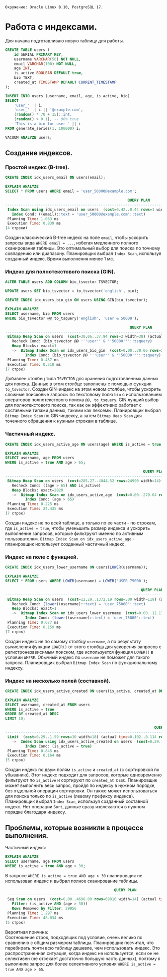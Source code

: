 ```
Окружение: Oracle Linux 8.10, PostgreSQL 17.
```

# Работа с индексами.
Для начала подготавливаю новую таблицу для работы. 

```sql
CREATE TABLE users (
    id SERIAL PRIMARY KEY,
    username VARCHAR(50) NOT NULL,
    email VARCHAR(100) NOT NULL,
    age INT,
    is_active BOOLEAN DEFAULT true,
    bio TEXT,
    created_at TIMESTAMP DEFAULT CURRENT_TIMESTAMP
);

INSERT INTO users (username, email, age, is_active, bio)
SELECT 
    'user_' || i,
    'user_' || i || '@example.com',
    (random() * 70 + 15)::int,
    (random() > 0.1), -- 90% true
    'This is a bio for user ' || i
FROM generate_series(1, 100000) i;

VACUUM ANALYZE users;
```

## Создание индексов.
### Простой индекс (B-tree).

```sql
CREATE INDEX idx_users_email ON users(email);

EXPLAIN ANALYZE
SELECT * FROM users WHERE email = 'user_50000@example.com';

                                                       QUERY PLAN
------------------------------------------------------------------------------------------------------------------------
 Index Scan using idx_users_email on users  (cost=0.42..8.44 rows=1 width=77) (actual time=0.796..0.799 rows=1 loops=1)
   Index Cond: ((email)::text = 'user_50000@example.com'::text)
 Planning Time: 1.033 ms
 Execution Time: 0.839 ms
(4 строки)
```
Создан классический B-tree индекс на поле `email`, чтобы ускорить запросы вида `WHERE email = ...`, избегая медленного полного сканирования таблицы. Это оптимальный выбор для поиска по точному совпадению или диапазону. Планировщик выбрал `Index Scan`, используя созданный индекс. Время выполнения менее 1 мс.

### Индекс для полнотекстового поиска (GIN).

```sql
ALTER TABLE users ADD COLUMN bio_tsvector TSVECTOR;

UPDATE users SET bio_tsvector = to_tsvector('english', bio);

CREATE INDEX idx_users_bio_gin ON users USING GIN(bio_tsvector);

EXPLAIN ANALYZE
SELECT username, bio FROM users
WHERE bio_tsvector @@ to_tsquery('english', 'user & 50000');

                                                        QUERY PLAN
---------------------------------------------------------------------------------------------------------------------------
 Bitmap Heap Scan on users  (cost=30.06..37.94 rows=2 width=38) (actual time=0.469..0.472 rows=1 loops=1)
   Recheck Cond: (bio_tsvector @@ '''user'' & ''50000'''::tsquery)
   Heap Blocks: exact=1
   ->  Bitmap Index Scan on idx_users_bio_gin  (cost=0.00..30.06 rows=2 width=0) (actual time=0.325..0.326 rows=1 loops=1)
         Index Cond: (bio_tsvector @@ '''user'' & ''50000'''::tsquery)
 Planning Time: 0.437 ms
 Execution Time: 0.510 ms
(7 строк)
```
Добавлен столбец типа `TSVECTOR` для хранения подготовленных данных для поиска. Данные в этом столбце заполнены с помощью функции `to_tsvector`. Создан GIN-индекс на этом новом столбце, чтобы ускорить сложные поисковые запросы по текстовому полю `bio` с использованием операторов полнотекстового поиска `@@, to_tsquery`. GIN лучший выбор для полнотекстового поиска, так как он эффективно работает с составными типами данных, такими как лексемы. Планировщик выбрал `Bitmap Index Scan` по GIN-индексу, а затем `Bitmap Heap Scan` для точечного обращения к нужным строкам в таблице. 

### Частичный индекс.

```sql
CREATE INDEX idx_users_active_age ON users(age) WHERE is_active = true;

EXPLAIN ANALYZE
SELECT username, age FROM users
WHERE is_active = true AND age > 65;

                                                              QUERY PLAN
---------------------------------------------------------------------------------------------------------------------------------------
 Bitmap Heap Scan on users  (cost=285.27..4044.52 rows=24900 width=14) (actual time=3.954..22.836 rows=25182 loops=1)
   Recheck Cond: ((age > 65) AND is_active)
   Heap Blocks: exact=2029
   ->  Bitmap Index Scan on idx_users_active_age  (cost=0.00..279.04 rows=24900 width=0) (actual time=3.495..3.495 rows=25182 loops=1)
         Index Cond: (age > 65)
 Planning Time: 0.225 ms
 Execution Time: 24.435 ms
(7 строк)
```

Создан индекс не по всей таблице, а только по ее части - по строкам, где `is_active = true`, чтобы уменьшить размер индекса и ускорить выполнение запросов, которые фильтруют именно по активным пользователям. `Bitmap Index Scan on idx_users_active_age` - планировщик использует созданный частичный индекс.

### Индекс на поле с функцией. 

```sql
CREATE INDEX idx_users_lower_username ON users(LOWER(username));

EXPLAIN ANALYZE
SELECT * FROM users WHERE LOWER(username) = LOWER('USER_75000');

                                                             QUERY PLAN
------------------------------------------------------------------------------------------------------------------------------------
 Bitmap Heap Scan on users  (cost=12.29..1372.19 rows=500 width=119) (actual time=0.124..0.126 rows=1 loops=1)
   Recheck Cond: (lower((username)::text) = 'user_75000'::text)
   Heap Blocks: exact=1
   ->  Bitmap Index Scan on idx_users_lower_username  (cost=0.00..12.17 rows=500 width=0) (actual time=0.109..0.109 rows=1 loops=1)
         Index Cond: (lower((username)::text) = 'user_75000'::text)
 Planning Time: 0.677 ms
 Execution Time: 0.159 ms
(7 строк)
```

Создан индекс не по самому столбцу `username`, а по результату вычисления функции `LOWER()` от этого столбца для ускорения запросов с регистронезависимым поиском, где используется функция `LOWER()` в условии `WHERE`. Обычный индекс по `username` не поможет для такого запроса. Планировщик выбрал `Bitmap Index Scan` по функциональному индексу.

### Индекс на несколько полей (составной).

```sql
CREATE INDEX idx_users_active_created ON users(is_active, created_at DESC);

EXPLAIN ANALYZE
SELECT username, created_at FROM users
WHERE is_active = true
ORDER BY created_at DESC
LIMIT 10;

                                                                   QUERY PLAN
------------------------------------------------------------------------------------------------------------------------------------------------
 Limit  (cost=0.29..1.59 rows=10 width=18) (actual time=0.102..0.114 rows=10 loops=1)
   ->  Index Scan using idx_users_active_created on users  (cost=0.29..11682.99 rows=89783 width=18) (actual time=0.100..0.109 rows=10 loops=1)
         Index Cond: (is_active = true)
 Planning Time: 0.845 ms
 Execution Time: 0.164 ms
(5 строк)
```

Создан индекс по двум полям `is_active` и `created_at` (с сортировкой по убыванию). Этот индекс подходит для запросов, которые одновременно фильтруют по `is_active` и сортируют по `created_at DESC`. Планировщик может выполнить весь запрос, пройдя по индексу в нужном порядке, без отдельной операции сортировки. Он также может использоваться для поиска только по `is_active` (левому префиксу индекса). Планировщик выбрал `Index Scan`, используя созданный составной индекс. Нет операции `Sort`, данные сразу извлекаются в нужном порядке благодаря индексу.

## Проблемы, которые возникли в процессе выполнения.

Частичный индекс:
```sql
EXPLAIN ANALYZE
SELECT username, age FROM users
WHERE is_active = true AND age > 30;
```
В запросе `WHERE is_active = true AND age > 30` планировщик не использовал индекс и выбрал полное сканирование таблицы.

```sql
                                                 QUERY PLAN
------------------------------------------------------------------------------------------------------------
 Seq Scan on users  (cost=0.00..4698.00 rows=69816 width=14) (actual time=2.051..41.568 rows=70044 loops=1)
   Filter: (is_active AND (age > 30))
   Rows Removed by Filter: 29956
 Planning Time: 1.297 ms
 Execution Time: 48.034 ms
(5 строк)
```
Вероятная причина:   
Соотношение строк, подходящих под условие, очень велико по сравнению с общим размером таблицы. Планировщик посчитал, что перебирать почти всю таблицу дешевле, чем использовать индекс. Это распространенная ситуация, когда индекс не используется, если он не селективен (не отсекает достаточно большую часть данных), поэтому я выполнила запрос для более селективного условия `WHERE is_active = true AND age > 65`.
